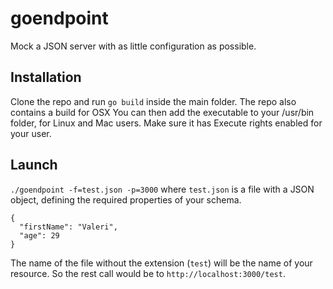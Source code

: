 # goendpoint
Mock a JSON server with as little configuration as possible.

## Installation
Clone the repo and run `go build` inside the main folder. The repo also contains a build for OSX
You can then add the executable to your /usr/bin folder, for Linux and Mac users. Make sure it has Execute rights
enabled for your user.
## Launch
`./goendpoint -f=test.json -p=3000`
where `test.json` is a file with a JSON object, defining the required properties of your schema.

```
{
  "firstName": "Valeri",
  "age": 29
}
```

The name of the file without the extension (`test`) will be the name of your resource.
So the rest call would be to `http://localhost:3000/test`.
